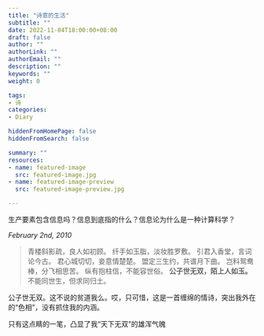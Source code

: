 ```yaml
---
title: "诗意的生活"
subtitle: ""
date: 2022-11-04T18:00:00+08:00
draft: false
author: ""
authorLink: ""
authorEmail: ""
description: ""
keywords: ""
weight: 0

tags:
- 诗
categories:
- Diary

hiddenFromHomePage: false
hiddenFromSearch: false

summary: ""
resources:
- name: featured-image
  src: featured-image.jpg
- name: featured-image-preview
  src: featured-image-preview.jpg

---
```


生产要素包含信息吗？信息到底指的什么？信息论为什么是一种计算科学？

*February 2nd, 2010* 

> 青楼斜影疏，良人如初顾。
> 纤手如玉脂，淡妆胜罗敷。
> 引君入香堂，言词论今古。
> 君心城切切，妾意情楚楚。
> 盟定三生约，共谱月下曲。
> 岂料鸳鸯棒，分飞相思苦。
> 纵有抱柱信，不能容世俗。
> **公子世无双，陌上人如玉。**
> 不能同世生，但求同归土。

公子世无双。这不说的贫道我么。哎，只可惜，这是一首缠绵的情诗，突出我外在的“色相”，没有抓住我的内涵。

只有这点睛的一笔，凸显了我“天下无双”的雄浑气魄

